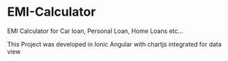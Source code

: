 # EMI-Calculator
EMI Calculator for Car loan, Personal Loan, Home Loans etc...


This Project was developed in Ionic Angular with chartjs integrated for data view

